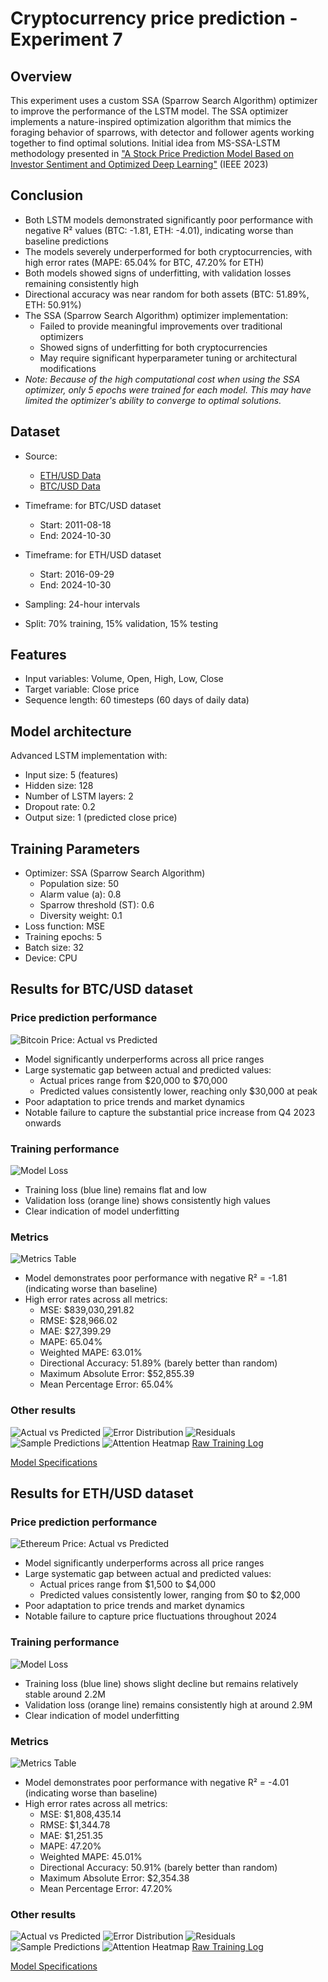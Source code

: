 # Cryptocurrency price prediction - Experiment 7

## Overview

This experiment uses a custom SSA (Sparrow Search Algorithm) optimizer to improve the performance of the LSTM model. The SSA optimizer implements a nature-inspired optimization algorithm that mimics the foraging behavior of sparrows, with detector and follower agents working together to find optimal solutions. Initial idea from MS-SSA-LSTM methodology presented in ["A Stock Price Prediction Model Based on Investor Sentiment and Optimized Deep Learning"](https://ieeexplore.ieee.org/document/10130578) (IEEE 2023)

## Conclusion

- Both LSTM models demonstrated significantly poor performance with negative R² values (BTC: -1.81, ETH: -4.01), indicating worse than baseline predictions
- The models severely underperformed for both cryptocurrencies, with high error rates (MAPE: 65.04% for BTC, 47.20% for ETH)
- Both models showed signs of underfitting, with validation losses remaining consistently high
- Directional accuracy was near random for both assets (BTC: 51.89%, ETH: 50.91%)
- The SSA (Sparrow Search Algorithm) optimizer implementation:
  - Failed to provide meaningful improvements over traditional optimizers
  - Showed signs of underfitting for both cryptocurrencies
  - May require significant hyperparameter tuning or architectural modifications
- *Note: Because of the high computational cost when using the SSA optimizer, only 5 epochs were trained for each model. This may have limited the optimizer's ability to converge to optimal solutions.*

## Dataset
- Source:
  - [ETH/USD Data](https://www.kaggle.com/datasets/imranbukhari/comprehensive-ethusd-1m-data)
  - [BTC/USD Data](https://www.kaggle.com/datasets/imranbukhari/comprehensive-btcusd-1m-data)

- Timeframe: for BTC/USD dataset
  - Start: 2011-08-18
  - End: 2024-10-30
- Timeframe: for ETH/USD dataset
  - Start: 2016-09-29
  - End: 2024-10-30
- Sampling: 24-hour intervals
- Split: 70% training, 15% validation, 15% testing

## Features
- Input variables: Volume, Open, High, Low, Close
- Target variable: Close price
- Sequence length: 60 timesteps (60 days of daily data)

## Model architecture
Advanced LSTM implementation with:
- Input size: 5 (features)
- Hidden size: 128
- Number of LSTM layers: 2
- Dropout rate: 0.2
- Output size: 1 (predicted close price)

## Training Parameters
- Optimizer: SSA (Sparrow Search Algorithm)
  - Population size: 50
  - Alarm value (a): 0.8
  - Sparrow threshold (ST): 0.6
  - Diversity weight: 0.1
- Loss function: MSE
- Training epochs: 5
- Batch size: 32
- Device: CPU

## Results for BTC/USD dataset

### Price prediction performance
![Bitcoin Price: Actual vs Predicted](results/btc/time_series.png)

- Model significantly underperforms across all price ranges
- Large systematic gap between actual and predicted values:
  - Actual prices range from $20,000 to $70,000
  - Predicted values consistently lower, reaching only $30,000 at peak
- Poor adaptation to price trends and market dynamics
- Notable failure to capture the substantial price increase from Q4 2023 onwards

### Training performance
![Model Loss](results/btc/training_history.png)


- Training loss (blue line) remains flat and low
- Validation loss (orange line) shows consistently high values
- Clear indication of model underfitting

### Metrics
![Metrics Table](results/btc/metrics_table.png)

- Model demonstrates poor performance with negative R² = -1.81 (indicating worse than baseline)
- High error rates across all metrics:
  - MSE: $839,030,291.82
  - RMSE: $28,966.02
  - MAE: $27,399.29
  - MAPE: 65.04%
  - Weighted MAPE: 63.01%
  - Directional Accuracy: 51.89% (barely better than random)
  - Maximum Absolute Error: $52,855.39
  - Mean Percentage Error: 65.04%

### Other results
![Actual vs Predicted](results/btc/actual_vs_predicted.png)
![Error Distribution](results/btc/error_distribution.png)
![Residuals](results/btc/residuals.png)
![Sample Predictions](results/btc/sample_predictions.png)
![Attention Heatmap](results/btc/attention_heatmap.png)
[Raw Training Log](results/btc/training.log)

[Model Specifications](results/btc/model_specifications.txt)

## Results for ETH/USD dataset

### Price prediction performance
![Ethereum Price: Actual vs Predicted](results/eth/time_series.png)

- Model significantly underperforms across all price ranges
- Large systematic gap between actual and predicted values:
  - Actual prices range from $1,500 to $4,000
  - Predicted values consistently lower, ranging from $0 to $2,000
- Poor adaptation to price trends and market dynamics
- Notable failure to capture price fluctuations throughout 2024

### Training performance
![Model Loss](results/eth/training_history.png)

- Training loss (blue line) shows slight decline but remains relatively stable around 2.2M
- Validation loss (orange line) remains consistently high at around 2.9M
- Clear indication of model underfitting

### Metrics
![Metrics Table](results/eth/metrics_table.png)

- Model demonstrates poor performance with negative R² = -4.01 (indicating worse than baseline)
- High error rates across all metrics:
  - MSE: $1,808,435.14
  - RMSE: $1,344.78
  - MAE: $1,251.35
  - MAPE: 47.20%
  - Weighted MAPE: 45.01%
  - Directional Accuracy: 50.91% (barely better than random)
  - Maximum Absolute Error: $2,354.38
  - Mean Percentage Error: 47.20%

### Other results
![Actual vs Predicted](results/eth/actual_vs_predicted.png)
![Error Distribution](results/eth/error_distribution.png)
![Residuals](results/eth/residuals.png)
![Sample Predictions](results/eth/sample_predictions.png)
![Attention Heatmap](results/eth/attention_heatmap.png)
[Raw Training Log](results/eth/training.log)

[Model Specifications](results/eth/model_specifications.txt)